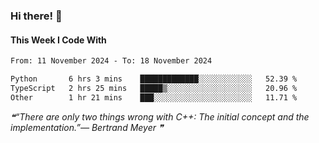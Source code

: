 ### Hi there! 👋

#### This Week I Code With
<!--START_SECTION:waka-->

```txt
From: 11 November 2024 - To: 18 November 2024

Python       6 hrs 3 mins    █████████████░░░░░░░░░░░░   52.39 %
TypeScript   2 hrs 25 mins   █████▒░░░░░░░░░░░░░░░░░░░   20.96 %
Other        1 hr 21 mins    ███░░░░░░░░░░░░░░░░░░░░░░   11.71 %
```

<!--END_SECTION:waka-->

<!--STARTS_HERE_QUOTE_README-->
<i>❝“There are only two things wrong with C++:  The initial concept and the implementation.”— Bertrand Meyer   ❞</i>
<!--ENDS_HERE_QUOTE_README-->
